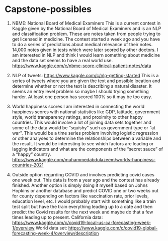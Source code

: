 # Capstone-possibles


1)	NBME: National Board of Medical Examiners
This is a current contest in Kaggle given by the National Board of Medical Examiners and is an NLP and classification problem. These are notes taken from people trying to get licensed in medicine. The contest started a week ago and you have to do a series of predictions about medical relevance of their notes. 
14,000 notes given in tests which were later scored by other doctors.
I am interested in NLP and think I would learn something about medicine and the data set seems to have a real world use.
https://www.kaggle.com/c/nbme-score-clinical-patient-notes/data

2)	NLP of tweets: https://www.kaggle.com/c/nlp-getting-started
This is a series of tweets where you are given the text and possible location and determine whether or not the text is describing a natural disaster. It seems an entry level problem so maybe I should trying something harder. At least one person has scored 100% so it may be too easy.

3)	World happiness scores
I am interested in connecting the world happiness scores with national statistics like GDP, latitude, government style, world transparency ratings, and 
proximity to other happy countries. This would involve a lot of joining data sets together and some of the data would be “squishy” such as government type or “at war”. This would be a time series problem involving logistic regression or other analyses to determine the relationships between a variable and the result.
It would be interesting to see which factors are leading or lagging indicators and what are the components of the “secret sauce” of a “happy” country. 
https://www.kaggle.com/muhammedabdulazeem/worlds-happiness-countries-2021

4)	Outside option regarding COVID and involves predicting covid cases one week out. This data is from a year ago and the contest has already finished. Another option is simply doing it myself based on Johns Hopkins or another database and predict COVID one or two weeks out for county depending on factors like vaccination rate, prior levels, education level, etc. I would probably start with something like a train test split but have the train everything leading up to a date and then predict the Covid results for the next week and maybe do that a few times leading up to present.
California data:  https://www.kaggle.com/c/covid19-local-us-ca-forecasting-week-1/overview
World data set: https://www.kaggle.com/c/covid19-global-forecasting-week-4/overview/description
